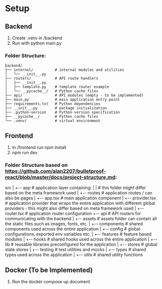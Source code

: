 # Setup

## Backend

1. Create .venv in /backend
2. Run with python main.py

### Folder Structure:

```
backend/
├── internal/          # internal modules and utilities
│   └── __init__.py
├── routers/           # API route handlers
│   ├── __init__.py
│   ├── template.py    # template router example
│   └── __pycache__/   # Python cache files
├── api/               # API modules (empty - to be implemented)
├── main.py            # main application entry point
├── requirements.txt   # Python dependencies
├── __init__.py        # package initialization
├── .python-version    # Python version specification
├── __pycache__/       # Python cache files
└── .venv/             # virtual environment
```

## Frontend

1. In /frontend run npm install
2. npm run dev

### Folder Structure based on https://github.com/alan2207/bulletproof-react/blob/master/docs/project-structure.md:

src
|
+-- app               # application layer containing:
|   |                 # this folder might differ based on the meta framework used
|   +-- routes        # application routes / can also be pages
|   +-- app.tsx       # main application component
|   +-- provider.tsx  # application provider that wraps the entire application with different global providers - this might also differ based on meta framework used
|   +-- router.tsx    # application router configuration
+-- api               # API routers for communicating with the backend
|
+-- assets            # assets folder can contain all the static files such as images, fonts, etc.
|
+-- components        # shared components used across the entire application
|
+-- config            # global configurations, exported env variables etc.
|
+-- features          # feature based modules
|
+-- hooks             # shared hooks used across the entire application
|
+-- lib               # reusable libraries preconfigured for the application
|
+-- stores            # global state stores
|
+-- testing           # test utilities and mocks
|
+-- types             # shared types used across the application
|
+-- utils             # shared utility functions


## Docker (To be Implemented)

1. Run the docker compose up document
